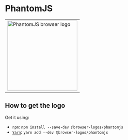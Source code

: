 PhantomJS
=========

<!-- markdownlint-disable line-length no-inline-html -->
<table>
    <tr height=240>
        <td>
            <a href="https://github.com/alrra/browser-logos/tree/3c089908ccf8b3b939a9e1eea123303b0b9b0389/src/archive/phantomjs">
                <img width=230 src="https://raw.githubusercontent.com/alrra/browser-logos/3c089908ccf8b3b939a9e1eea123303b0b9b0389/src/archive/phantomjs/phantomjs.svg?sanitize=true" alt="PhantomJS browser logo">
            </a>
        </td>
    </tr>
</table>
<!-- markdownlint-enable line-length no-inline-html -->

How to get the logo
-------------------

Get it using:

* [`npm`][npm]: `npm install --save-dev @browser-logos/phantomjs`
* [`Yarn`][yarn]: `yarn add --dev @browser-logos/phantomjs`

<!-- Link labels: -->

[npm]: https://www.npmjs.com/
[yarn]: https://yarnpkg.com/
